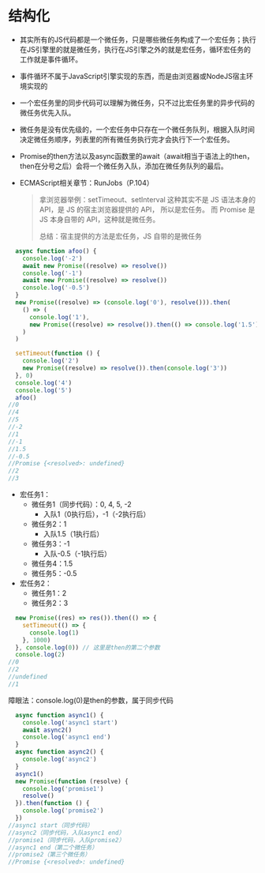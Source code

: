 # 结构化

- 其实所有的JS代码都是一个微任务，只是哪些微任务构成了一个宏任务；执行在JS引擎里的就是微任务，执行在JS引擎之外的就是宏任务，循环宏任务的工作就是事件循环。

- 事件循环不属于JavaScript引擎实现的东西，而是由浏览器或NodeJS宿主环境实现的

- 一个宏任务里的同步代码可以理解为微任务，只不过比宏任务里的异步代码的微任务优先入队。

- 微任务是没有优先级的，一个宏任务中只存在一个微任务队列，根据入队时间决定微任务顺序，列表里的所有微任务执行完才会执行下一个宏任务。

- Promise的then方法以及async函数里的await（await相当于语法上的then，then在分号之后）会将一个微任务入队，添加在微任务队列的最后。

- ECMAScript相关章节：RunJobs（P.104）

  > 拿浏览器举例：setTimeout、setInterval 这种其实不是 JS 语法本身的 API，是 JS 的宿主浏览器提供的 API， 所以是宏任务。 而 Promise 是 JS 本身自带的 API，这种就是微任务。
  >
  > 总结：宿主提供的方法是宏任务，JS 自带的是微任务

```javascript
  async function afoo() {
    console.log('-2')
    await new Promise((resolve) => resolve())
    console.log('-1')
    await new Promise((resolve) => resolve())
    console.log('-0.5')
  }
  new Promise((resolve) => (console.log('0'), resolve())).then(
    () => (
      console.log('1'),
      new Promise((resolve) => resolve()).then(() => console.log('1.5'))
    )
  )

  setTimeout(function () {
    console.log('2')
    new Promise((resolve) => resolve()).then(console.log('3'))
  }, 0)
  console.log('4')
  console.log('5')
  afoo()
//0
//4
//5
//-2
//1
//-1
//1.5
//-0.5
//Promise {<resolved>: undefined}
//2
//3

```

- 宏任务1：
  - 微任务1（同步代码）：0, 4, 5, -2
    - 入队1（0执行后），-1（-2执行后）
  - 微任务2：1
    - 入队1.5（1执行后）
  - 微任务3：-1
    - 入队-0.5（-1执行后）
  - 微任务4：1.5
  - 微任务5：-0.5
- 宏任务2：
  - 微任务1：2
  - 微任务2：3

```javascript
  new Promise((res) => res()).then(() => {
    setTimeout(() => {
      console.log(1)
    }, 1000)
  }, console.log(0)) // 这里是then的第二个参数
  console.log(2)
//0
//2
//undefined
//1
```

 障眼法：console.log(0)是then的参数，属于同步代码

```javascript
  async function async1() {
    console.log('async1 start')
    await async2()
    console.log('async1 end')
  }
  async function async2() {
    console.log('async2')
  }
  async1()
  new Promise(function (resolve) {
    console.log('promise1')
    resolve()
  }).then(function () {
    console.log('promise2')
  })
//async1 start（同步代码）
//async2（同步代码，入队async1 end）
//promise1（同步代码，入队promise2）
//async1 end（第二个微任务）
//promise2（第三个微任务）
//Promise {<resolved>: undefined}
```

